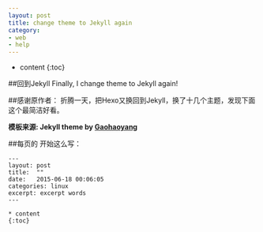 ```yaml
---
layout: post
title: change theme to Jekyll again
category: 
- web
- help
---
```


* content
{:toc}

##回到Jekyll
Finally, I change theme to Jekyll again!

##感谢原作者：
折腾一天，把Hexo又换回到Jekyll，换了十几个主题，发现下面这个最简洁好看。    

**模板来源:  Jekyll theme by [Gaohaoyang](https://github.com/Gaohaoyang/gaohaoyang.github.io)**

##每页的 开始这么写：  


    ---
    layout: post
    title:  ""
    date:   2015-06-18 00:06:05
    categories: linux
    excerpt: excerpt words
    ---

    * content
    {:toc}
